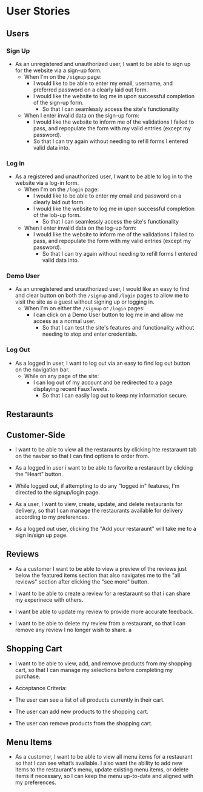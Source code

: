 # User Stories

## Users

### Sign Up

* As an unregistered and unauthorized user, I want to be able to sign up for the website via a sign-up form.
  * When I'm on the `/signup` page:
    * I would like to be able to enter my email, username, and preferred password on a clearly laid out form.
    * I would like the website to log me in upon successful completion of the sign-up form.
      * So that I can seamlessly access the site's functionality
  * When I enter invalid data on the sign-up form:
    * I would like the website to inform me of the validations I failed to pass, and repopulate the form with my valid entries (except my password).
    * So that I can try again without needing to refill forms I entered valid data into.

### Log in

* As a registered and unauthorized user, I want to be able to log in to the website via a log-in form.
  * When I'm on the `/login` page:
    * I would like to be able to enter my email and password on a clearly laid out form.
    * I would like the website to log me in upon successful completion of the lob-up form.
      * So that I can seamlessly access the site's functionality
  * When I enter invalid data on the log-up form:
    * I would like the website to inform me of the validations I failed to pass, and repopulate the form with my valid entries (except my password).
      * So that I can try again without needing to refill forms I entered valid data into.

### Demo User

* As an unregistered and unauthorized user, I would like an easy to find and clear button on both the `/signup` and `/login` pages to allow me to visit the site as a guest without signing up or logging in.
  * When I'm on either the `/signup` or `/login` pages:
    * I can click on a Demo User button to log me in and allow me access as a normal user.
      * So that I can test the site's features and functionality without needing to stop and enter credentials.

### Log Out

* As a logged in user, I want to log out via an easy to find log out button on the navigation bar.
  * While on any page of the site:
    * I can log out of my account and be redirected to a page displaying recent FauxTweets.
      * So that I can easily log out to keep my information secure.

## Restaraunts 

  ## Customer-Side 

* I want to be able to view all the restaraunts by clicking hte restaraunt tab on the navbar so that I can find options to order from. 

* As a logged in user i want to be able to favorite a restaraunt by clicking the "Heart" button. 

* While logged out, if attempting to do any "logged in" features, I'm directed to the signup/login page. 

* As a user,
I want to view, create, update, and delete restaurants for delivery,
so that I can manage the restaurants available for delivery according to my preferences.

* As a logged out user, clicking the "Add your restaraunt" will take me to a sign in/sign up page.

## Reviews

* As a customer I want to be able to view a preview of the reviews just below the featured items section that also navigates me to the "all reviews" section after clicking the "see more" button. 

* I want to be able to create a review for a restaraunt so that i can share my experinece with others. 

* I want be able to update my review to provide more accurate feedback.

* I want to be able to delete my review from a restaurant,
so that I can remove any review I no longer wish to share. a


## Shopping Cart

* I want to be able to view, add, and remove products from my shopping cart, so that I can manage my selections before completing my purchase.

* Acceptance Criteria:

* The user can see a list of all products currently in their cart.
* The user can add new products to the shopping cart.
* The user can remove products from the shopping cart.

## Menu Items

* As a customer, I want to be able to view all menu items for a restaurant so that I can see what’s available. I also want the ability to add new items to the restaurant's menu, update existing menu items, or delete items if necessary, so I can keep the menu up-to-date and aligned with my preferences.

